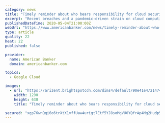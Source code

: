 ```yaml
---
category: news
title: "Timely reminder about who bears responsibility for cloud security"
excerpt: "Recent breaches and a pandemic-driven strain on cloud computing seemed to prompt a regulatory warning that banks, tech vendors and cloud hosts share an obligation to safeguard customer data — no matter where it resides."
publishedDateTime: 2020-05-04T21:00:00Z
webUrl: "https://www.americanbanker.com/news/timely-reminder-about-who-bears-responsibility-for-cloud-security"
type: article
quality: 22
heat: 22
published: false

provider:
  name: American Banker
  domain: americanbanker.com

topics:
  - Google Cloud

images:
  - url: "https://arizent.brightspotcdn.com/dims4/default/90e41e4/2147483647/strip/true/crop/4800x2520+0+344/resize/1200x630!/quality/90/?url=https%3A%2F%2Farizent.brightspotcdn.com%2F19%2Fce%2Fa4527ddb431d8af28059e0b5402d%2Fserver-farm-adobe.jpeg"
    width: 1200
    height: 630
    title: "Timely reminder about who bears responsibility for cloud security"

secured: "xgp76wnQqi6o6trXtX1vffUaw4urigt7Etf5YJ8soMgVU0YQfrAp4Mg2Hudp5pLtogTy61OKYBCZhQkCy2MnEiVwTKcvPlyn0vAzk3oO7rXvFftcjly5wlc8FFW8ElJi8aPePVaNnlpUL9uif2b2F1Y/IhCVTD0o8vE751/4bwis7OudK09fLVH/JwX7/QAHpXg8tfhX7a4ExbaiIFnGAkMzrMBE9SH9g/0G3vLOb9fuZcDpF36/XFJAvsV3iRPeJZSBn/H1znHlyRKWvG/Y73K23tNYQOMjCZnu9r9cPSzzjZiCkHt28MWpkck4SeAtpKl5zcU7Wl/p8dNm1IDVbSUmmu8li8MOo4G3EsZvCPtkNF/26khkhUhCQbJ4aE/NX0qIs0Hj+ncd41/KGjNUUxSLflK0VqVxPLEId4WF2fAvphOj6i27aPaTPjSVQL96KEL47Eal7NAK+xDcBGvYhWdsiDR2+freUX+VQDnFdp8=;v9OueCKVFC/V4/xPEt/azg=="
---
```


